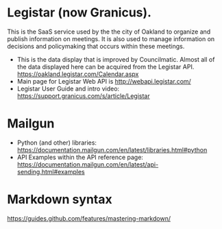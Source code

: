 # Legistar (now Granicus).
This is the SaaS service used by the the city of Oakland to organize and publish information on meetings.  It is also used to manage information
on decisions and policymaking that occurs within these meetings.
* This is the data display that is improved by Councilmatic.  Almost all of the data displayed here can be acquired from the Legistar API.
https://oakland.legistar.com/Calendar.aspx
* Main page for Legistar Web API is http://webapi.legistar.com/
* Legistar User Guide and intro video: https://support.granicus.com/s/article/Legistar

# Mailgun
* Python (and other) libraries: https://documentation.mailgun.com/en/latest/libraries.html#python
* API Examples within the API reference page: https://documentation.mailgun.com/en/latest/api-sending.html#examples

# Markdown syntax
https://guides.github.com/features/mastering-markdown/
